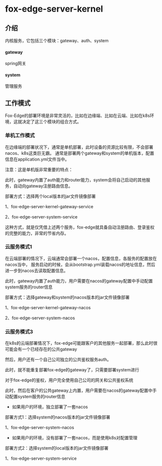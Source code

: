 # fox-edge-server-kernel

## 介绍
内核服务，它包括三个模块：gateway、auth、system

#### gateway

spring网关

#### system

管理服务

## 工作模式

Fox-Edge的部署环境是非常灵活的，比如在边缘端、比如在云端、比如在k8s环境，这就决定了这三个模块的组合方式。

### 单机工作模式

在边缘端的部署状况下，通常是单机部署，此时设备的资源比较有限，不会部署nacos、k8s这类巨无霸。
通常是部署两个gateway和system的单机版本，配置信息在application.yml文件当中。

注意：这是单机版非常重要的特点：

此时，gateway内置了auth能力和router能力，system会将自己启动的其他服务，自动向gateway注册路由信息。



部署方式：选择两个local版本的jar文件镜像部署

1、fox-edge-server-kernel-gateway-service

2、fox-edge-server-system-service

这种方式，就是仅凭借上述两个服务，fox-edge就具备自动注册路由、登录鉴权的完整的能力，非常的节省内存。

### 云服务模式1

在云端部署的情况下，云端通常会部署一个nacos，配置信息，各服务的配置放在nacos当中，
服务启动的时候，会从bootstrap.yml装载nacos的地址信息，然后进一步到nacos去读取配置信息。

此时，gateway内置了auth能力，用户需要在nacos的gateway配置中手动配置system服务的router信息

部署方式：选择gateway和system的nacos版本的jar文件镜像部署

1、fox-edge-server-kernel-gateway-nacos

2、fox-edge-server-system-nacos

### 云服务模式3

在k8s的云端部署情况下，fox-edge可能跟客户的其他服务一起部署，那么此时很可能会有一个已经存在的公共gateway

然后，用户还有一个自己公司独立的公共鉴权服务auth。

此时，就不能重复部署fox-edge的gateway了，只需要部署system进行

对于fox-edge的鉴权，用户完全使用自己公司的网关和公共鉴权系统

此时，然后在客户的公共gateway上内置，用户需要在nacos的gateway配置中手动配置system服务的router信息

- 如果用户的环境，独立部署了一套nacos

部署方式1：选择system的nacos版本的jar文件镜像部署

1、fox-edge-server-system-nacos

- 如果用户的环境，没有部署了一套nacos，而是使用k8s对配置管理

部署方式2：选择system的local版本的jar文件镜像部署

1、fox-edge-server-system-service

